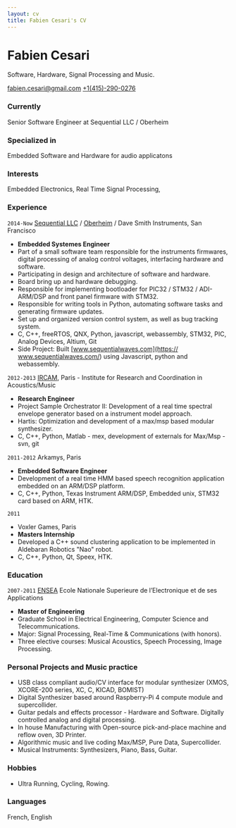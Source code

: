 ```yaml
---
layout: cv
title: Fabien Cesari's CV
---
```


# Fabien Cesari
Software, Hardware, Signal Processing and Music.

<div id="webaddress">
<a href="mailto: fabien.cesari@gmail.com">fabien.cesari@gmail.com</a>
<a href="tel:">+1(415)-290-0276</a>
</div>

### Currently
Senior Software Engineer at Sequential LLC / Oberheim

### Specialized in
Embedded Software and Hardware for audio applicatons

### Interests
Embedded Electronics, Real Time Signal Processing,

### Experience
`2014-Now`
[Sequential LLC](https://www.sequential.com/) / [Oberheim](https://oberheim.com/) / Dave Smith Instruments, San Francisco
- __Embedded Systemes Engineer__
- Part of a small software team responsible for the instruments firmwares, digital processing of analog control voltages, interfacing hardware and software.
- Participating in design and architecture of software and hardware.
- Board bring up and hardware debugging.
- Responsible for implementing bootloader for PIC32 / STM32 / ADI- ARM/DSP and front panel firmware with STM32.
- Responsible for writing tools in Python, automating software tasks and generating firmware updates.
- Set up and organized version control system, as well as bug tracking system.
- C, C++, freeRTOS, QNX, Python, javascript, webassembly, STM32, PIC, Analog Devices, Altium, Git
- Side Project: Built [www.sequentialwaves.com](https:// www.sequentialwaves.com/)  using Javascript, python and webassembly.

`2012-2013`
[IRCAM](https://www.ircam.fr/), Paris - Institute for Research and Coordination in Acoustics/Music
- __Research Engineer__
- Project Sample Orchestrator II:  Development of a real time spectral envelope generator based on a instrument model approach.
- Hartis:  Optimization and development of a max/msp based modular synthesizer.
- C, C++, Python,  Matlab - mex, development of externals for Max/Msp - svn, git

`2011-2012`
Arkamys, Paris
- __Embedded Software Engineer__
- Development of a real time HMM based speech recognition application embedded on an ARM/DSP platform.
- C, C++, Python, Texas Instrument ARM/DSP, Embedded unix, STM32 card based on ARM, HTK.

`2011`
- Voxler Games, Paris
- __Masters Internship__
- Developed a C++ sound clustering application to be implemented in Aldebaran Robotics "Nao" robot.
- C, C++, Python, Qt, Speex, HTK.

### Education
`2007-2011`
[ENSEA](https://www.ensea.fr/en) Ecole Nationale Superieure de l’Electronique et de ses Applications
- __Master of Engineering__
- Graduate School in Electrical Engineering, Computer Science and Telecommunications.
- Major: Signal Processing, Real-Time & Communications (with honors).
- Three elective courses: Musical Acoustics, Speech Processing, Image Processing.

### Personal Projects and Music practice
- USB class compliant audio/CV interface for modular synthesizer (XMOS, XCORE-200 series, XC, C, KICAD, BOMIST)
- Digital Synthesizer based around Raspberry-Pi 4 compute module and supercollider.
- Guitar pedals and effects processor - Hardware and Software. Digitally controlled analog and digital processing.
- In house Manufacturing with Open-source pick-and-place machine and reflow oven, 3D Printer.
- Algorithmic music and live coding Max/MSP, Pure Data, Supercollider.
- Musical Instruments: Synthesizers, Piano, Bass, Guitar.

### Hobbies
- Ultra Running, Cycling, Rowing.

### Languages
French, English

<!-- ### Footer
Last updated: May 2013 -->
